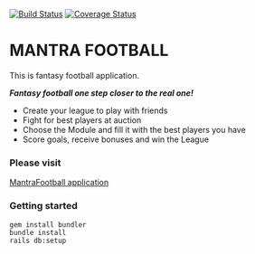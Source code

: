 [![Build Status](https://travis-ci.com/yurak/fanta.svg?branch=master)](https://travis-ci.com/yurak/fanta)
[![Coverage Status](https://coveralls.io/repos/github/yurak/fanta/badge.svg?branch=master)](https://coveralls.io/github/yurak/fanta?branch=master)

# MANTRA FOOTBALL

This is fantasy football application.

**_Fantasy football one step closer to the real one!_**

- Create your league to play with friends
- Fight for best players at auction
- Choose the Module and fill it with the best players you have
- Score goals, receive bonuses and win the League

### Please visit

[MantraFootball application](http://mantrafootball.org/)

### Getting started

```
gem install bundler
bundle install
rails db:setup
```
